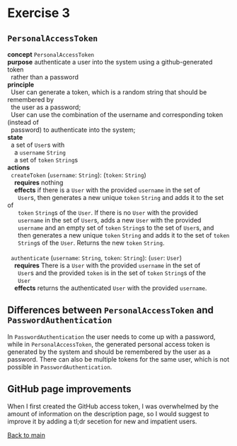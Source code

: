 # Exercise 3

## `PersonalAccessToken`

**concept** `PersonalAccessToken`\
**purpose** authenticate a user into the system using a github-generated token\
  rather than a password\
**principle**\
  User can generate a token, which is a random string that should be remembered by\
  the user as a password;\
  User can use the combination of the username and corresponding token (instead of\
  password) to authenticate into the system;\
**state**\
  a set of `User`s with\
    a `username` `String`\
    a set of `token` `String`s\
**actions**\
  `createToken` (`username`: `String`): (`token`: `String`)\
    **requires** nothing\
    **effects** if there is a `User` with the provided `username` in the set of\
      `User`s, then generates a new unique `token` `String` and adds it to the set of\
      `token` `String`s of the `User`. If there is no `User` with the provided\
      `username` in the set of `User`s, adds a new `User` with the provided\
      `username` and an empty set of `token` `String`s to the set of `User`s, and\
      then generates a new unique `token` `String` and adds it to the set of `token`\
      `String`s of the `User`. Returns the new `token` `String`.\
\
  `authenticate` (`username`: `String`, `token`: `String`): (`user`: `User`)\
    **requires** There is a `User` with the provided `username` in the set of\
      `User`s and the provided `token` is in the set of `token` `String`s of the\
      `User`\
    **effects** returns the authenticated `User` with the provided `username`.

## Differences between `PersonalAccessToken` and `PasswordAuthentication`

In `PasswordAuthentication` the user needs to come up with a password, while in
`PersonalAccessToken`, the generated personal access token is generated by the system
and should be remembered by the user as a password. There can also be multiple tokens
for the same user, which is not possible in `PasswordAuthentication`.

## GitHub page improvements

When I first created the GitHub access token, I was overwhelmed by the amount of
information on the description page, so I would suggest to improve it by adding a
tl;dr secetion for new and impatient users.

[Back to main](main.md)
